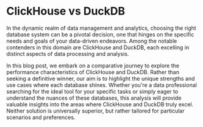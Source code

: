 # ClickHouse vs DuckDB

In the dynamic realm of data management and analytics, choosing the right database system can be a pivotal decision, one that hinges on the specific needs and goals of your data-driven endeavors. Among the notable contenders in this domain are ClickHouse and DuckDB, each excelling in distinct aspects of data processing and analysis.

In this blog post, we embark on a comparative journey to explore the performance characteristics of ClickHouse and DuckDB. Rather than seeking a definitive winner, our aim is to highlight the unique strengths and use cases where each database shines. Whether you're a data professional searching for the ideal tool for your specific tasks or simply eager to understand the nuances of these databases, this analysis will provide valuable insights into the areas where ClickHouse and DuckDB truly excel. Neither solution is universally superior, but rather tailored for particular scenarios and preferences.




